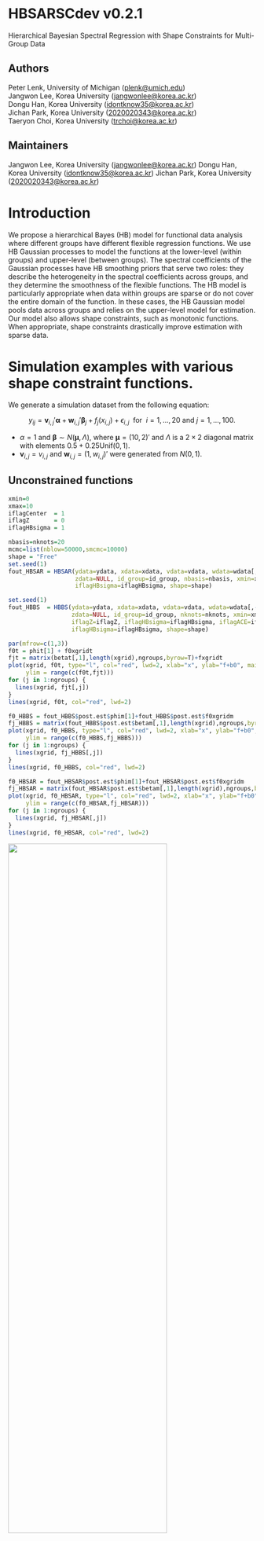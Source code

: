 # HBSARSCdev v0.2.1
Hierarchical Bayesian Spectral Regression with Shape Constraints for Multi-Group Data
## Authors
Peter Lenk, University of Michigan (plenk@umich.edu) <br/>
Jangwon Lee, Korea University (jangwonlee@korea.ac.kr) <br/>
Dongu Han, Korea University (idontknow35@korea.ac.kr) <br/>
Jichan Park, Korea University (2020020343@korea.ac.kr) <br/>
Taeryon Choi, Korea University  (trchoi@korea.ac.kr) <br/>
## Maintainers
Jangwon Lee, Korea University (jangwonlee@korea.ac.kr)
Dongu Han, Korea University (idontknow35@korea.ac.kr)
Jichan Park, Korea University (2020020343@korea.ac.kr)
# Introduction
We propose a hierarchical Bayes (HB) model for functional data analysis where different groups have different flexible regression functions. We use HB Gaussian processes to model the functions at the lower-level (within groups) and upper-level (between groups). The spectral coefficients of the Gaussian processes have HB smoothing priors that serve two roles: they describe the heterogeneity in the spectral coefficients across groups, and they determine the smoothness of the flexible functions. The HB model is particularly appropriate when data within groups are sparse or do not cover the entire domain of the function. In these cases, the HB Gaussian model pools data across groups and relies on the upper-level model for estimation. Our model also allows shape constraints, such as monotonic functions. When appropriate, shape constraints drastically improve estimation with sparse data. 
# Simulation examples with various shape constraint functions.
We generate a simulation dataset from the following equation:
```math
y_{ij}  =  \mathbf{v}_{i,j}' \boldsymbol{\alpha} + \mathbf{w}_{i,j}'\boldsymbol{\beta}_j  + f_j(x_{i,j}) + \epsilon_{i,j}~\mbox{ for }~ i = 1, \ldots, 20 \mbox{ and } j = 1, \ldots, 100.
```
 - $\alpha=1$ and $\boldsymbol{\beta}\sim N(\boldsymbol{\mu},\Lambda)$, where $\boldsymbol{\mu}=(10,2)'$ and $\Lambda$ is a $2\times 2$ diagonal matrix with elements $0.5+0.25\text{Unif}(0,1)$.  
 - $`\mathbf{v}_{i,j} = v_{i,j}`$ and $`\mathbf{w}_{i,j} = (1,w_{i,j})'`$ were generated from $N(0,1)$.

## Unconstrained functions
```r
xmin=0 
xmax=10
iflagCenter  = 1
iflagZ       = 0
iflagHBsigma = 1

nbasis=nknots=20
mcmc=list(nblow=50000,smcmc=10000)
shape = "Free"
set.seed(1)
fout_HBSAR = HBSAR(ydata=ydata, xdata=xdata, vdata=vdata, wdata=wdata[,-1,drop=F], 
                   zdata=NULL, id_group=id_group, nbasis=nbasis, xmin=xmin, xmax=xmax, mcmc=mcmc,
                   iflagHBsigma=iflagHBsigma, shape=shape)

set.seed(1)
fout_HBBS  = HBBS(ydata=ydata, xdata=xdata, vdata=vdata, wdata=wdata[,-1,drop=F], 
                  zdata=NULL, id_group=id_group, nknots=nknots, xmin=xmin, xmax=xmax, mcmc=mcmc,
                  iflagZ=iflagZ, iflagHBsigma=iflagHBsigma, iflagACE=iflagACE, 
                  iflagHBsigma=iflagHBsigma, shape=shape)

par(mfrow=c(1,3))
f0t = phit[1] + f0xgridt
fjt = matrix(betat[,1],length(xgrid),ngroups,byrow=T)+fxgridt
plot(xgrid, f0t, type="l", col="red", lwd=2, xlab="x", ylab="f+b0", main="(a) True",
     ylim = range(c(f0t,fjt)))
for (j in 1:ngroups) {
  lines(xgrid, fjt[,j])
}
lines(xgrid, f0t, col="red", lwd=2)

f0_HBBS = fout_HBBS$post.est$phim[1]+fout_HBBS$post.est$f0xgridm
fj_HBBS = matrix(fout_HBBS$post.est$betam[,1],length(xgrid),ngroups,byrow=T)+fout_HBBS$post.est$fxgridm
plot(xgrid, f0_HBBS, type="l", col="red", lwd=2, xlab="x", ylab="f+b0", main="(b) HBBS",
     ylim = range(c(f0_HBBS,fj_HBBS)))
for (j in 1:ngroups) {
  lines(xgrid, fj_HBBS[,j])
}
lines(xgrid, f0_HBBS, col="red", lwd=2)

f0_HBSAR = fout_HBSAR$post.est$phim[1]+fout_HBSAR$post.est$f0xgridm
fj_HBSAR = matrix(fout_HBSAR$post.est$betam[,1],length(xgrid),ngroups,byrow=T)+fout_HBSAR$post.est$fxgridm
plot(xgrid, f0_HBSAR, type="l", col="red", lwd=2, xlab="x", ylab="f+b0", main="(c) HBSAR",
     ylim = range(c(f0_HBSAR,fj_HBSAR)))
for (j in 1:ngroups) {
  lines(xgrid, fj_HBSAR[,j])
}
lines(xgrid, f0_HBSAR, col="red", lwd=2)
```
<img src="figure/Rplot_figure5.png" width="80%" height="60%">

## Concave, monotone functions.
```r
xmin=0 
xmax=10
iflagCenter  = 0
iflagZ       = 0
iflagHBsigma = 1

nbasis=nknots=20
mcmc=list(nblow=40000,smcmc=10000)
shape = "IncreasingConcave"

set.seed(1);
fout_HBBS  = HBBS(ydata=ydata, xdata=xdata, vdata=vdata, wdata=wdata[,-1,drop=F], 
                          zdata=NULL, id_group=id_group, nknots=nknots,
                          xmin=xmin, xmax=xmax, mcmc=mcmc, iflagCenter=iflagCenter,
                          iflagZ=iflagZ, iflagHBsigma=iflagHBsigma, shape=shape)

set.seed(1); 
fout_HBSAR = HBSAR(ydata=ydata, xdata=xdata, vdata=vdata, wdata=wdata[,-1,drop=F], 
                           zdata=NULL, id_group=id_group, nbasis=nbasis,
                           xmin=xmin, xmax=xmax, mcmc=mcmc, iflagCenter=iflagCenter,
                           iflagZ=iflagZ, iflagHBsigma=iflagHBsigma, shape=shape)

par(mfrow=c(1,3))
f0t = f0xgridt
fjt = fxgridt
plot(xgrid, f0t, type="l", col="red", lwd=2, xlab="x", ylab="f", main="(a) True",
     ylim = range(c(f0t,fjt)))
for (j in 1:ngroups) {
  lines(xgrid, fjt[,j])
}
lines(xgrid, f0t, col="red", lwd=2)

fig_fall(fout_HBBS,"(b) HB B-Spline")
fig_fall(fout_HBSAR,"(c) HBSAR Cosine")
```
<img src="figure/Rplot_figure7.png" width="80%" height="60%">

## S-shaped functions.
```r
xmin=0 
xmax=10
iflagCenter  = 0
iflagZ       = 0
iflagHBsigma = 1
iflagpsi     = 1

nbasis=nknots=20
mcmc=list(nblow=40000,smcmc=10000)
shape = "IncreasingS"

set.seed(1);
fout_HBBS  = HBBS(ydata=ydata, xdata=xdata, vdata=vdata, wdata=wdata[,-1,drop=F], 
                  zdata=NULL, id_group=id_group, nknots=nknots,
                  xmin=xmin, xmax=xmax, mcmc=mcmc, iflagCenter=iflagCenter,
                  iflagZ=iflagZ, iflagHBsigma=iflagHBsigma, shape=shape)

set.seed(1); 
fout_HBSAR = HBSAR(ydata=ydata, xdata=xdata, vdata=vdata, wdata=wdata[,-1,drop=F], 
                   zdata=NULL, id_group=id_group, nbasis=nbasis,
                   xmin=xmin, xmax=xmax, mcmc=mcmc, iflagCenter=iflagCenter,
                   iflagZ=iflagZ, iflagHBsigma=iflagHBsigma, shape=shape)

par(mfrow=c(1,3))
f0t = f0xgridt
fjt = fxgridt
plot(xgrid, f0t, type="l", col="red", lwd=2, xlab="x", ylab="f", main="(a) True",
     ylim = range(c(f0t,fjt)))
for (j in 1:ngroups) {
  lines(xgrid, fjt[,j])
}
lines(xgrid, f0t, col="red", lwd=2)

fig_fall(fout_HBBS,"(b) HBBS")
fig_fall(fout_HBSAR,"(c) HBSAR")
```
<img src="figure/Rplot_figure8.png" width="80%" height="60%">

## U-shaped functions.
```r
xmin=0 
xmax=10

iflagCenter  = 1
iflagZ       = 0
iflagHBsigma = 1
iflagpsi     = 1

nbasis=nknots=20
mcmc=list(nblow=40000,smcmc=10000)
shape = "Ushape"


set.seed(1);
fout_HBBS  = HBBS(ydata=ydata, xdata=xdata, vdata=vdata, wdata=wdata[,-1,drop=F], 
                  zdata=NULL, id_group=id_group, nknots=nknots, 
                  xmin=xmin, xmax=xmax, mcmc=mcmc, iflagCenter=iflagCenter,
                  iflagZ=iflagZ, iflagHBsigma=iflagHBsigma, nExtreme=1, shape=shape)

set.seed(1); 
fout_HBSAR = HBSAR(ydata=ydata, xdata=xdata, vdata=vdata, wdata=wdata[,-1,drop=F], 
                   zdata=NULL, id_group=id_group, nbasis=nbasis,
                   xmin=xmin, xmax=xmax, mcmc=mcmc, iflagCenter=iflagCenter,
                   iflagZ=iflagZ, iflagHBsigma=iflagHBsigma, nExtreme=1, shape=shape)

par(mfrow=c(1,3))
f0t = f0xgridt
fjt = fxgridt
plot(xgrid, f0t, type="l", col="red", lwd=2, xlab="x", ylab="f", main="(a) True",
     ylim = range(c(f0t,fjt)))
for (j in 1:ngroups) {
  lines(xgrid, fjt[,j])
}
lines(xgrid, f0t, col="red", lwd=2)

fig_fall(fout_HBBS,"(b) HBBS")
fig_fall(fout_HBSAR,"(c) HBSAR")
```
<img src="figure/Rplot_figure9.png" width="80%" height="60%">

## Multi-modal functions.
```r
xmin=0 
xmax=10

iflagCenter  = 1
iflagZ       = 0
iflagHBsigma = 1
iflagpsi     = 1

nbasis=nknots=20
mcmc=list(nblow=100000,smcmc=10000)
shape = "DecMultiModal"


set.seed(1);
fout_HBBS  = HBBS(ydata=ydata, xdata=xdata, vdata=vdata, wdata=wdata[,-1,drop=F], 
                  zdata=NULL, id_group=id_group, nknots=nknots, 
                  xmin=xmin, xmax=xmax, mcmc=mcmc, iflagCenter=iflagCenter,
                  iflagZ=iflagZ, iflagHBsigma=iflagHBsigma, nExtreme=3, shape=shape)

set.seed(1); 
fout_HBSAR = HBSAR(ydata=ydata, xdata=xdata, vdata=vdata, wdata=wdata[,-1,drop=F], 
                   zdata=NULL, id_group=id_group, nbasis=nbasis,
                   xmin=xmin, xmax=xmax, mcmc=mcmc, iflagCenter=iflagCenter,
                   iflagZ=iflagZ, iflagHBsigma=iflagHBsigma, nExtreme=3, shape=shape)

par(mfrow=c(1,3))
f0t = f0xgridt
fjt = fxgridt
plot(xgrid, f0t, type="l", col="red", lwd=2, xlab="x", ylab="f", main="(a) True",
     ylim = range(c(f0t,fjt)))
for (j in 1:ngroups) {
  lines(xgrid, fjt[,j])
}
lines(xgrid, f0t, col="red", lwd=2)

fig_fall(fout_HBBS,"(b) HBBS")
fig_fall(fout_HBSAR,"(c) HBSAR")
```
<img src="figure/Rplot_figure11.png" width="80%" height="60%">
